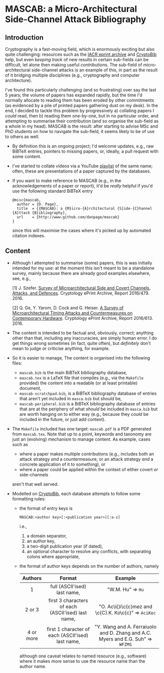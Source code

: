 # MASCAB: a Micro-Architectural Side-Channel Attack Bibliography

## Introduction

Cryptography is a fast-moving field, which is enormously exciting but also
quite challenging: resources such as the
[IACR eprint archive](http://eprint.iacr.org/)
and
[CryptoBib](http://cryptobib.di.ens.fr)
help, but even *keeping track* of new results in certain sub-fields can be 
difficult, let alone then making useful *contributions*.  The sub-field of 
micro-architectural side-channel attacks is an example of this, in part as
the result of it bridging multiple disciplines (e.g., cryptography and 
computer architecture).  

I've found this particularly challenging (and so frustrating) over say the 
last 5 years; the volume of papers has expanded rapidly, but the time I'd
normally allocate to reading them has been eroded by other commitments (as
evidenced by a pile of printed papers gathering dust on my desk).  In the
end, I decided to tackle this problem by progressively
a) collating papers I *could* read,
   then
b) reading them one-by-one, but in no particular order, and attempting to
   summarise their contribution (and so organise the sub-field as a whole
   in my head).
MASCAB is the result: after starting to advise MSc and PhD students on how
to navigate the sub-field, it seems likely to be of use to others as well.

- By definition this is an ongoing project; I'd welcome updates, e.g., raw 
  BiBTeX entries, pointers to missing papers, or, ideally, a pull request
  with some content.

- I've started to collate videos via a YouTube
  [playlist](http://www.youtube.com/playlist?list=PLcjiHk8Sl-KK1qY4JOzTDu095TscjcEVa)
  of the same name; often, these are presentations of a paper captured
  by the databases.

- If you want to make reference to 
  MASCAB
  (e.g., in the acknowledgements of a paper or report), it'd be *really*
  helpful if you'd use the following standard BiBTeX entry

  ```
  @misc{mascab,
    author = {D. Page},
    title  = {{MASCAB}: a {M}icro-{A}rchitectural {S}ide-{C}hannel {A}ttack {B}ibliography},
    url    = {http://www.github.com/danpage/mascab}
  }
  ```

  since this will maximise the cases where it's picked up by automated
  citation indexes.

## Content

- Although I attempted to summarise (some) papers, this is was initially
  intended for my use: at the moment this isn't meant to be a standalone 
  survey, mainly because there are already good examples elsewhere, see, 
  e.g., 

  [1] J. Szefer.
      [Survey of Microarchitectural Side and Covert Channels, Attacks, and Defences](http://eprint.iacr.org/2016/479).
      Cryptology ePrint Archive, Report 2016/479. 2016.

  [2] Q. Ge, Y. Yarom, D. Cock and G. Heiser.
      [A Survey of Microarchitectural Timing Attacks and Countermeasures on Contemporary Hardware](http://eprint.iacr.org/2016/613).
      Cryptology ePrint Archive, Report 2016/613. 2016.

- The content is intended to be factual and, obviously, correct; anything 
  other than that, including any inaccuracies, are simply human error.  I
  do get things wrong sometimes (in fact, quite often), but *definitely* 
  don't mean to judge or criticise anything, for example.

- So it is easier to manage, The content is organised into the following
  files:

  - `mascab.bib`
    is the main BiBTeX bibliography database,
  - `mascab.tex`
    is a LaTeX file that compiles (e.g., via the `Makefile` provided)
    the content into a readable (or at least printable) document,
  - `mascab-scratchpad.bib`,
    is a        BiBTeX bibliography database of entries that aren't yet
    included in `masca.bib` but should be,
  - `mascab-peripheral.bib`
    is a        BiBTeX bibliography database of entries that are at the
    periphery of what *should* be included in `masca.bib` but are worth
    hanging on to either way (e.g., because they *could* be included in
    the future, or just add context).

- The `Makefile` included has one target:
    `mascab.pdf`
    is a PDF generated from `mascab.tex`.
  Note that up to a point, keywords and taxonomy are just an (evolving)
  mechanism to manage content.  As example, cases such as

  - where a paper makes multiple contributions (e.g., includes both an
    attack strategy *and* a countermeasure, or an attack strategy *and* 
    a concrete application of it to something),
    or
  - where a paper could be applied within the context of either covert 
    *or* side-channels

  aren't that well served.

- Modelled on 
  [CryptoBib](http://cryptobib.di.ens.fr),
  each database attempts to follow some formatting rules:

  - the format of entry keys is

    `MASCAB:<author key>[:<publication year>][:a-z]`

    i.e., 
    1) a  domain separator,
    2) an author key,
    3) a  two-digit publication year (if dated), 
    4) an optional character to resolve any conflicts,
    with separating colons where appropriate,

  - the format of author keys depends on the number of authors, namely

    Authors     | Format                                             | Example                                                                          |
    :---------: | :------------------------------------------------: | :------------------------------------------------------------------------------: |
    1           | full                       (ASCII'ised) last name, | "W.M. Hu"                                                            => `Hu`     |
    2 or 3      | first 3 characters of each (ASCII'ised) last name, | "O. Ac\i{}i\c{c}mez and \c{C}.K. Ko\c{c}"                            => `AciKoc` |
    4 or more   | first 1 character  of each (ASCII'ised) last name, | "Y. Wang and A. Ferraiuolo and D. Zhang and A.C. Myers and E.G. Suh" => `WFZMS`  |

    although one caveat relates to named resource (e.g., software) where
    it makes more sense to use the resource name than the author name.
